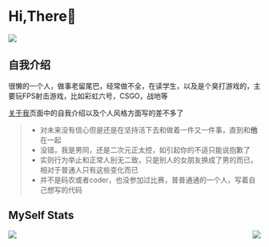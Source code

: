 # Hi,There👋
![](https://user-images.githubusercontent.com/54032212/125687931-a207bb03-9160-42e2-b22e-713040ca8587.png)


## 自我介绍

很懒的一个人，做事老留尾巴，经常做不全，在读学生，以及是个臭打游戏的，主要玩FPS射击游戏，比如彩虹六号，CSGO，战地等

[关于我](http://about.mou.best)页面中的自我介绍以及个人风格方面写的差不多了


> - 对未来没有信心但是还是在坚持活下去和做着一件又一件事，直到和**他**在一起
> - 没错，我是男同，还是二次元正太控，如引起你的不适只能说抱歉了
> - 实则行为举止和正常人别无二致，只是别人的女朋友换成了男的而已，相对于普通人只有这些变化而已
> - 并不是码农或者coder，也没参加过比赛，普普通通的一个人，写着自己想写的代码

## MySelf Stats

<a href="https://about.mou.best">
  <img align="left" src="https://my-readmqe-stats.vercel.app/api/top-langs/?username=XiaoMouz&layout=compact" />
</a>
<a href="https://mou.best">
  <img align="right" src="https://my-readmqe-stats.vercel.app/api?username=XiaoMouz&show_icons=true&theme=cobalt" />
</a>
